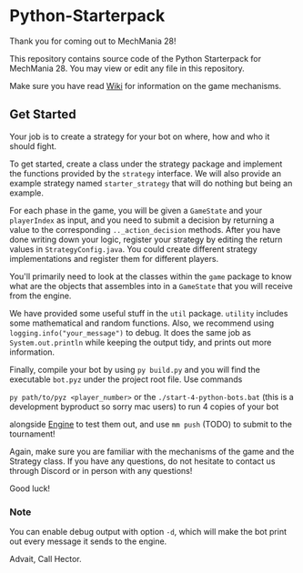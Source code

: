 # Python-Starterpack
Thank you for coming out to MechMania 28!

This repository contains source code of the Python Starterpack for MechMania 28. You may view or edit any file in this repository.

Make sure you have read [Wiki](https://github.com/MechMania-28/Wiki) for information on the game mechanisms.

## Get Started
Your job is to create a strategy for your bot on where, how and who it should fight. 

To get started, create a class under the strategy package and implement the functions provided by the `strategy` interface. We will also provide an example strategy named `starter_strategy` that will do nothing but being an example.

For each phase in the game, you will be given a `GameState` and your `playerIndex` as input, and you need to submit a decision by returning a value to the corresponding `.._action_decision` methods. After you have done writing down your logic, register your strategy by editing the return values in `StrategyConfig.java`. You could create different strategy implementations and register them for different players.

You'll primarily need to look at the classes within the `game` package to know what are the objects that assembles into in a `GameState` that you will receive from the engine. 

We have provided some useful stuff in the `util` package. `utility` includes some mathematical and random functions. Also, we recommend using `logging.info("your_message")` to debug. It does the same job as `System.out.println` while keeping the output tidy, and prints out more information.

Finally, compile your bot by using `py build.py` and you will find the executable `bot.pyz` under the project root file. Use commands

`py path/to/pyz <player_number>` or the `./start-4-python-bots.bat` (this is a development byproduct so sorry mac users) to run 4 copies of your bot

alongside [Engine](https://github.com/MechMania-28/Engine) to test them out, and use `mm push` (TODO) to submit to the tournament!

Again, make sure you are familiar with the mechanisms of the game and the Strategy class. If you have any questions, do not hesitate to contact us through Discord or in person with any questions!

Good luck!

### Note
You can enable debug output with option `-d`, which will make the bot print out every message it sends to the engine.

Advait, Call Hector.